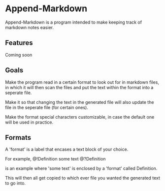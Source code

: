 # Append-Markdown

Append-Markdown is a program intended to make keeping track of markdown notes easier.

## Features
Coming soon

## Goals
Make the program read in a certain format to look out for in markdown files, in which it will then scan the files and put the text within the format into a seperate file.

Make it so that changing the text in the generated file will also update the file in the seperate file (for certain ones).

Make the format special characters customizable, in case the default one will be used in practice.

## Formats
A 'format' is a label that encases a text block of your choice.

For example,
@!Definition
some text
@?Definition

is an example where 'some text' is enclosed by a 'format' called Definition.

This will then all get copied to which ever file you wanted the generated text to go into.

